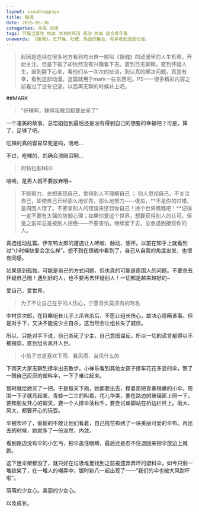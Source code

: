 ```yaml
---
layout: sinablogpage
title: 银魂
date: 2015-05-30
categories: 作品 动漫
tags: 节操当饭吃 热血 浓浓的鸡汤 感动 热血 适合青年看
onewords: 《银魂》，无节操、吐槽、热血的集合，有幸看到这部动漫。
---
```

> 起因是连续在很多地方看到均出自一部叫《银魂》的动漫里的人生哲理，开始关注。但是下载了却依然没有兴趣看下去。直到百无聊赖，直到怀疑人生，直到静下心来，看他们从一次次的扯淡，到认真的解决问题。真是有幸，看到这部动漫。这篇就用于mark一些东西吧。PS——很多精彩内容之前看过了没有记录，以后再无聊的时候补上吧。
 

##MARK

> "好辣啊，辣得我眼泪都要出来了"

一个凄美的故事。总悟姐姐到最后还是没有得到自己的想要的幸福吧？可是，算了，足够了吧。

吃辣的真的容易早死是吗，哈哈...

不过，吃辣的，的确会流眼泪啊...

> 阿特拉斯NEO

哈哈，是男人就不要放弃哦~


> 不断努力，总想表现自己，觉得别人不理解自己 ； 别人忽视自己，不关注自己，即使自己已经那么地优秀，那么地努力——傻瓜，**不是你的过错，是周围人错了。不要拿别人的错误来惩罚你自己！换个世界瞧瞧吧！**记得一定不要有太强的防御心理；如果你爱这个世界，想要获得别人的认可，但是之前却总是被别人拒绝——不要害怕，继续爱下去，总会遇到接受你的人。

真选组动乱篇。伊东鸭太郎的遭遇让人唏嘘、触动、感怀。以前在知乎上就看到过“小时候缺爱会怎么样”，想不到在银魂中看到了。自己从自我的角度出发，也很有同感。

如果感到孤独，可能是自己的方式问题，但也真的可能是周围人的问题。不要总去怀疑自己哦！遇到好的人，也不要再去怀疑别人！一切都是越来越好的~

爱自己，爱世界。

> 为了不让自己在乎的人伤心，宁愿背负莫须有的骂名

中村京次郎，在目睹组长儿子上吊自杀后，不愿让组长伤心，故决心隐瞒该事。但是对手下，又决不能说少主自杀，这当然会让组长失了威信。

所以，只能对手下说，自己杀死了少主，自己意图谋反。所以一切的谎言都得以不被揭穿。直到组长离开人世。

> 小孩子总是喜欢下雨、暴风雨、台风什么的

下雨天大家无聊到撑伞出去散步。小神乐看到其他女孩子撑车花花多姿的伞，瞥了一眼自己灰灰的塑料伞，一下子难过起来。

银时就给她买了一把。于是每天下雨，她都要出去，撑着那把青春稚嫩的小伞。周围一下子就亮起来，青蛙一二三的叫着，花儿华美，要在路边的玻璃窗上照一下，要和朋友开心的聊天，要一个人撑伞荡秋千，要尝试单脚站在桥边栏杆上。雨大、风大，都要开心的玩耍。

伞被吹坏了，偷偷的不敢让他们看着，自己找花布绣了一块美丽可爱的伞布。再出去的时候，她就多了一份淡然，内敛。

看到路边没有伞的小乞丐，把伞盖住眼睛，最后还是忍不住退回来把伞放边上就跑。

这下连伞架都没了，就只好在垃圾堆里找到之前被遗弃弄坏的塑料伞。如今只剩一堆铁架了，在一堆人的嘲弄中，银时新八一起出现了——“我们的伞也被大风刮坏啦”。

萌萌的少女心。美丽的少女心。

以及成长。



